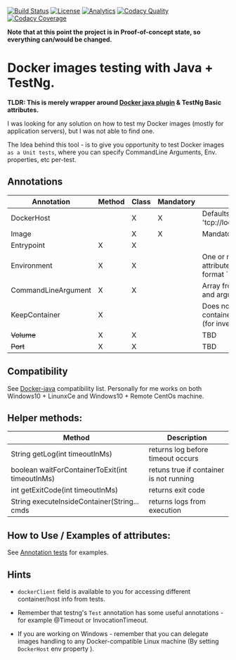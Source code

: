 [![Build Status](https://travis-ci.org/shafr/Docker-Unit-Test-Framework.svg?branch=master)](https://travis-ci.org/shafr/Docker-Unit-Test-Framework)
[![License](https://img.shields.io/badge/License-Apache%202.0-blue.svg)](https://github.com/shafr/Docker-Unit-Test-Framework/blob/master/LICENSE.md)
[![Analytics](https://ga-beacon.appspot.com/UA-121934843-1/Docker-Unit-Test-Framework)](https://github.com/shafr/Docker-Unit-Test-Framework)
[![Codacy Quality](https://api.codacy.com/project/badge/Grade/5ab3407c0ae149fda98c1fc360fe7d7b)](https://www.codacy.com/app/shafr/Docker-Unit-Test-Framework?utm_source=github.com&amp;utm_medium=referral&amp;utm_content=shafr/Docker-Unit-Test-Framework&amp;utm_campaign=Badge_Grade)
[![Codacy Coverage](https://api.codacy.com/project/badge/Coverage/5ab3407c0ae149fda98c1fc360fe7d7b)](https://www.codacy.com/app/shafr/Docker-Unit-Test-Framework?utm_source=github.com&utm_medium=referral&utm_content=shafr/Docker-Unit-Test-Framework&utm_campaign=Badge_Coverage)

__Note that at this point the project is in Proof-of-concept state, so everything can/would be changed.__

# Docker images testing with Java + TestNg.
__TLDR: This is merely wrapper around [Docker java plugin][docker-java] & TestNg Basic attributes.__

I was looking for any solution on how to test my Docker images (mostly for application servers), but I was not able to find one.

The Idea behind this tool - is to give you opportunity to test Docker images `as a Unit tests`, where you can specify CommandLine Arguments, Env. properties, etc per-test.

## Annotations
| Annotation          | Method | Class | Mandatory | Note                                                     |
| ------------------- | ------ | ----- | --------- | -------------------------------------------------------- |
| DockerHost          |        | X     | X         | Defaults to 'tcp://localhost:2375'                       |
| Image               |        | X     | X         | Mandatory                                                |
| Entrypoint          | X      | X     |           |                                                          |
| Environment         | X      | X     |           | One or more attributes allowded, format `"key=value"``   |
| CommandLineArgument | X      | X     |           | Array from command and arguments                         |
| KeepContainer       | X      |       |           | Does not remove container after test (for investigation) |
| ~~Volume~~          | X      | X     |           | TBD                                                      |
| ~~Port~~            | X      | X     |           | TBD                                                      |

## Compatibility
See [Docker-java][docker-java] compatibility list. Personally for me works on both Windows10 + LinunxCe and Windows10 + Remote CentOs machine.

## Helper methods:
| Method                                          | Description                             |
| ----------------------------------------------- | --------------------------------------- |
| String getLog(int timeoutInMs)                  | returns log before timeout occurs       |
| boolean waitForContainerToExit(int timeoutInMs) | retuns true if container is not running |
| int getExitCode(int timeoutInMs)                | returns exit code                       |
| String executeInsideContainer(String... cmds    | returns logs from execution             |

## How to Use / Examples of attributes:
See [Annotation tests][test-cases-link] for examples.

## Hints
* `dockerClient` field is available to you for accessing different container/host info from tests. 

* Remember that testng's `Test` annotation has some useful annotations - for example @Timeout or InvocationTimeout.

* If you are working on Windows - remember that you can delegate images handling to any Docker-compatible Linux machine (By setting `DockerHost` env property ).

[java-api-wiki]: https://github.com/spotify/docker-client/blob/master/docs/user_manual.md
[docker-java]: https://github.com/spotify/docker-client
[test-cases-link]: https://github.com/shafr/Docker-Unit-Test-Framework/tree/master/src/test/java/com/cyberneticscore/dockertestframework